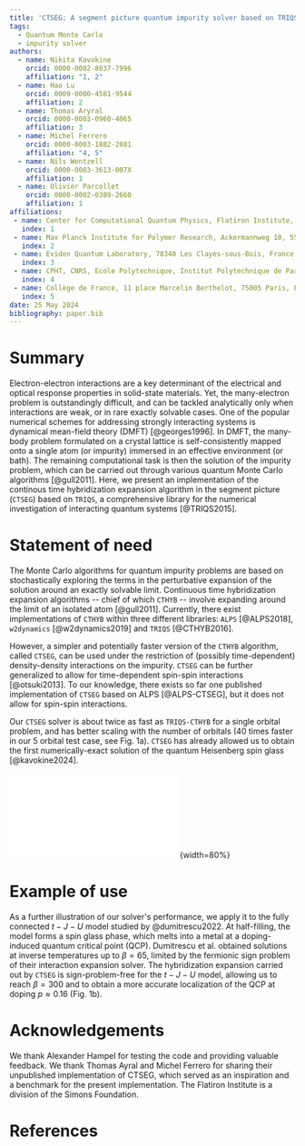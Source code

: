 ```yaml
---
title: 'CTSEG: A segment picture quantum impurity solver based on TRIQS'
tags:
  - Quantum Monte Carlo
  - impurity solver
authors:
  - name: Nikita Kavokine
    orcid: 0000-0002-8037-7996
    affiliation: "1, 2" 
  - name: Hao Lu
    orcid: 0009-0000-4581-9544
    affiliation: 2
  - name: Thomas Aryral
    orcid: 0000-0003-0960-4065
    affiliation: 3
  - name: Michel Ferrero
    orcid: 0000-0003-1882-2881
    affiliation: "4, 5"
  - name: Nils Wentzell
    orcid: 0000-0003-3613-007X
    affiliation: 1
  - name: Olivier Parcollet
    orcid: 0000-0002-0389-2660
    affiliation: 1
affiliations:
 - name: Center for Computational Quantum Physics, Flatiron Institute, 162 5th Avenue, NY 10010, New York, USA
   index: 1
 - name: Max Planck Institute for Polymer Research, Ackermannweg 10, 55128 Mainz, Germany
   index: 2
 - name: Eviden Quantum Laboratory, 78340 Les Clayes-sous-Bois, France
   index: 3
 - name: CPHT, CNRS, Ecole Polytechnique, Institut Polytechnique de Paris, 91128 Palaiseau, France
   index: 4
 - name: Collège de France, 11 place Marcelin Berthelot, 75005 Paris, France
   index: 5
date: 25 May 2024
bibliography: paper.bib
---
```


# Summary

Electron-electron interactions are a key determinant of the electrical and 
optical response properties in solid-state materials. Yet, the many-electron 
problem is outstandingly difficult, and can be tackled analytically only when 
interactions are weak, or in rare exactly solvable cases. One of the popular 
numerical schemes for addressing strongly interacting systems is dynamical 
mean-field theory (DMFT) [@georges1996]. In DMFT, the many-body problem formulated on a
crystal lattice is self-consistently mapped onto a single atom (or impurity)
immersed in an effective environment (or bath). The remaining computational 
task is then the solution of the impurity problem, which can be carried out 
through various quantum Monte Carlo algorithms [@gull2011]. Here, we present an implementation
of the continous time hybridization expansion algorithm in the segment picture (`CTSEG`)
based on `TRIQS`, a comprehensive library for the numerical investigation of interacting 
quantum systems [@TRIQS2015]. 

# Statement of need

The Monte Carlo algorithms for quantum impurity problems are 
based on stochastically exploring the terms in the perturbative expansion of the solution 
around an exactly solvable limit. Continuous time hybridization expansion algorithms -- chief of which `CTHYB` -- involve expanding around the limit of an isolated atom [@gull2011]. 
Currently, there exist implementations of `CTHYB` within three different libraries: `ALPS` [@ALPS2018], `w2dynamics` [@w2dynamics2019] and `TRIQS` [@CTHYB2016].

However, a simpler and potentially faster version of the `CTHYB` algorithm, 
called `CTSEG`, can be used under the restriction of (possibly time-dependent) density-density
interactions on the impurity. `CTSEG` can be further generalized to allow for time-dependent 
spin-spin interactions [@otsuki2013]. To our knowledge, there exists so far one published implementation of `CTSEG` based on ALPS [@ALPS-CTSEG], but it does not allow for spin-spin 
interactions. 

Our `CTSEG` solver is about twice as fast as `TRIQS-CTHYB` for a single orbital problem, and has
better scaling with the number of orbitals (40 times faster in our 5 orbital test case, see Fig. 1a). 
`CTSEG` has already allowed us to obtain the first numerically-exact solution of the 
quantum Heisenberg spin glass [@kavokine2024]. 

![**a**. Running time comparison between the TRIQS implementations of CTSEG and CTHYB. The test system is a multi-orbital impurity at half-filling and inverse temperature $\beta = 20$. The Coulomb repulsion is $U = 2$ for two electrons on the same orbital and $U' = 1$ for two electrons on different orbitals. The hybridization is diagonal and identical for all orbitals: $\Delta(\omega) = 1/(\omega - 0.3)$. **b**. Spin-spin correlation function $\chi(\tau) = \langle \mathbf{S}(\tau) \cdot \mathbf{S}(0) \rangle$ of the $t-J-U$ model studied by Dumitrescu et al., obtained using CTSEG at inverse temperature $\beta = 300$ and different values of doping $p$. At long times $\chi(\tau) \sim 1/\tau^{\theta}$, with $\theta = 1$ at the QCP. Inset: exponent $\theta$ as a function of doping $p$. The QCP is located at $p \approx 0.16$.](figure_JOSS.pdf){width=80%}

# Example of use

As a further illustration of our solver's performance, we apply it to the fully connected $t-J-U$ model
studied by @dumitrescu2022. At half-filling, the model forms a spin glass phase, which melts into 
a metal at a doping-induced quantum critical point (QCP). Dumitrescu et al. 
obtained solutions at inverse temperatures up to $\beta = 65$, limited by the fermionic sign problem 
of their interaction expansion solver. The hybridization expansion carried out by `CTSEG` is 
sign-problem-free for the $t-J-U$ model, allowing us to reach $\beta = 300$ and to obtain a 
more accurate localization of the QCP at doping $p \approx 0.16$ (Fig. 1b).

# Acknowledgements

We thank Alexander Hampel for testing the code and providing valuable feedback. We thank 
Thomas Ayral and Michel Ferrero for sharing their unpublished implementation of CTSEG, which 
served as an inspiration and a benchmark for the present implementation. The Flatiron Institute 
is a division of the Simons Foundation. 

# References
